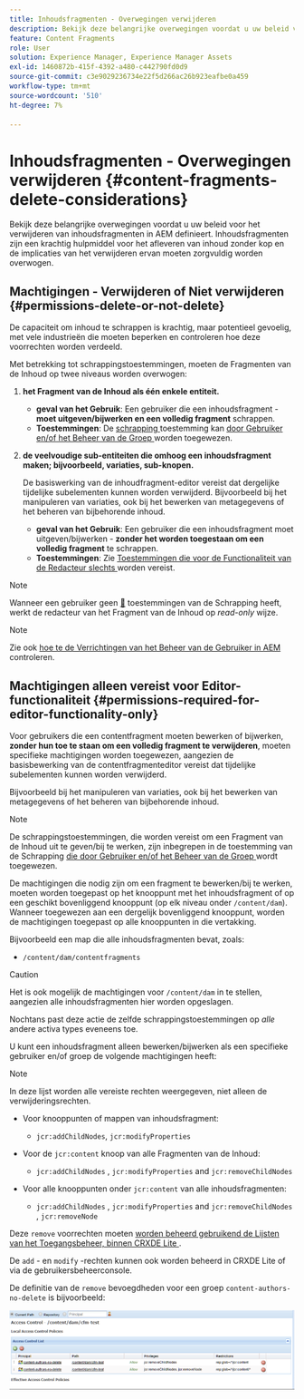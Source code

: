 ```yaml
---
title: Inhoudsfragmenten - Overwegingen verwijderen
description: Bekijk deze belangrijke overwegingen voordat u uw beleid voor het verwijderen van inhoudsfragmenten in AEM definieert. Inhoudsfragmenten zijn een krachtig hulpmiddel voor het afleveren van inhoud zonder kop en de implicaties van het verwijderen ervan moeten zorgvuldig worden overwogen.
feature: Content Fragments
role: User
solution: Experience Manager, Experience Manager Assets
exl-id: 1460872b-415f-4392-a480-c442790fd0d9
source-git-commit: c3e9029236734e22f5d266ac26b923eafbe0a459
workflow-type: tm+mt
source-wordcount: '510'
ht-degree: 7%

---
```


# Inhoudsfragmenten - Overwegingen verwijderen {#content-fragments-delete-considerations}

Bekijk deze belangrijke overwegingen voordat u uw beleid voor het verwijderen van inhoudsfragmenten in AEM definieert. Inhoudsfragmenten zijn een krachtig hulpmiddel voor het afleveren van inhoud zonder kop en de implicaties van het verwijderen ervan moeten zorgvuldig worden overwogen.

## Machtigingen - Verwijderen of Niet verwijderen {#permissions-delete-or-not-delete}

De capaciteit om inhoud te schrappen is krachtig, maar potentieel gevoelig, met vele industrieën die moeten beperken en controleren hoe deze voorrechten worden verdeeld.

Met betrekking tot schrappingstoestemmingen, moeten de Fragmenten van de Inhoud op twee niveaus worden overwogen:

1. **het Fragment van de Inhoud als één enkele entiteit.**

   * **geval van het Gebruik**: Een gebruiker die een inhoudsfragment - **moet uitgeven/bijwerken en een volledig fragment** schrappen.
   * **Toestemmingen**: De [ schrapping ](/help/sites-administering/security.md#actions) toestemming kan [ door Gebruiker en/of het Beheer van de Groep ](/help/sites-administering/security.md#managing-permissions) worden toegewezen.

2. **de veelvoudige sub-entiteiten die omhoog een inhoudsfragment maken; bijvoorbeeld, variaties, sub-knopen.**

   De basiswerking van de inhoudfragment-editor vereist dat dergelijke tijdelijke subelementen kunnen worden verwijderd. Bijvoorbeeld bij het manipuleren van variaties, ook bij het bewerken van metagegevens of het beheren van bijbehorende inhoud.

   * **geval van het Gebruik**: Een gebruiker die een inhoudsfragment moet uitgeven/bijwerken - **zonder het worden toegestaan om een volledig fragment** te schrappen.
   * **Toestemmingen**: Zie [ Toestemmingen die voor de Functionaliteit van de Redacteur slechts ](#permissions-required-for-editor-functionality-only) worden vereist.

>[!NOTE]
>
>Wanneer een gebruiker geen [&#128279;](/help/sites-administering/security.md#actions) toestemmingen van de Schrapping heeft, werkt de redacteur van het Fragment van de Inhoud op *read-only* wijze.

>[!NOTE]
>
>Zie ook [ hoe te de Verrichtingen van het Beheer van de Gebruiker in AEM ](/help/sites-administering/audit-user-management-operations.md) controleren.

## Machtigingen alleen vereist voor Editor-functionaliteit {#permissions-required-for-editor-functionality-only}

Voor gebruikers die een contentfragment moeten bewerken of bijwerken, **zonder hun toe te staan om een volledig fragment te verwijderen**, moeten specifieke machtigingen worden toegewezen, aangezien de basisbewerking van de contentfragmenteditor vereist dat tijdelijke subelementen kunnen worden verwijderd.

Bijvoorbeeld bij het manipuleren van variaties, ook bij het bewerken van metagegevens of het beheren van bijbehorende inhoud.

>[!NOTE]
>
>De schrappingstoestemmingen, die worden vereist om een Fragment van de Inhoud uit te geven/bij te werken, zijn inbegrepen in de toestemming van de Schrapping [ die door Gebruiker en/of het Beheer van de Groep ](/help/sites-administering/security.md#managing-permissions) wordt toegewezen.

De machtigingen die nodig zijn om een fragment te bewerken/bij te werken, moeten worden toegepast op het knooppunt met het inhoudsfragment of op een geschikt bovenliggend knooppunt (op elk niveau onder `/content/dam`). Wanneer toegewezen aan een dergelijk bovenliggend knooppunt, worden de machtigingen toegepast op alle knooppunten in die vertakking.

Bijvoorbeeld een map die alle inhoudsfragmenten bevat, zoals:

* `/content/dam/contentfragments`

>[!CAUTION]
>
>Het is ook mogelijk de machtigingen voor `/content/dam` in te stellen, aangezien alle inhoudsfragmenten hier worden opgeslagen.
>
>Nochtans past deze actie de zelfde schrappingstoestemmingen op *alle* andere activa types eveneens toe.

U kunt een inhoudsfragment alleen bewerken/bijwerken als een specifieke gebruiker en/of groep de volgende machtigingen heeft:

>[!NOTE]
>
>In deze lijst worden alle vereiste rechten weergegeven, niet alleen de verwijderingsrechten.

* Voor knooppunten of mappen van inhoudsfragment:

   * `jcr:addChildNodes`, `jcr:modifyProperties`

* Voor de `jcr:content` knoop van alle Fragmenten van de Inhoud:

   * `jcr:addChildNodes` , `jcr:modifyProperties` and `jcr:removeChildNodes`

* Voor alle knooppunten onder `jcr:content` van alle inhoudsfragmenten:

   * `jcr:addChildNodes` , `jcr:modifyProperties` and `jcr:removeChildNodes` , `jcr:removeNode`

Deze `remove` voorrechten moeten [ worden beheerd gebruikend de Lijsten van het Toegangsbeheer, binnen CRXDE Lite ](/help/sites-administering/user-group-ac-admin.md#access-right-management).

De `add` - en `modify` -rechten kunnen ook worden beheerd in CRXDE Lite of via de gebruikersbeheerconsole.

De definitie van de `remove` bevoegdheden voor een groep `content-authors-no-delete` is bijvoorbeeld:

![ cf-schrapping-03 ](assets/cf-delete-03.png)
